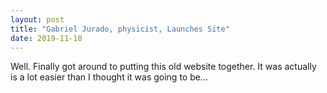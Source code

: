 ```yaml
---
layout: post
title: "Gabriel Jurado, physicist, Launches Site"
date: 2019-11-10
---
```


Well. Finally got around to putting this old website together. It was actually is a lot easier than I thought it was going to be...
